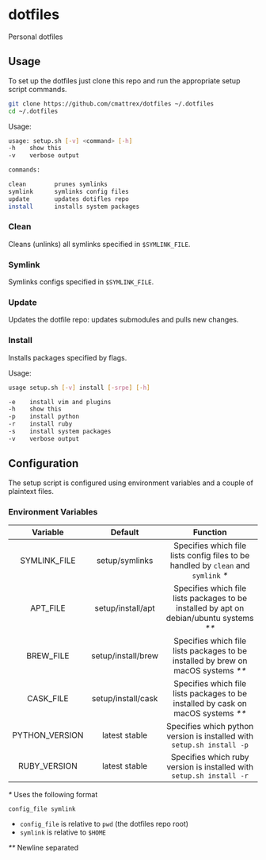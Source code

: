 # dotfiles

Personal dotfiles

## Usage

To set up the dotfiles just clone this repo and run the appropriate setup script commands.
```bash
git clone https://github.com/cmattrex/dotfiles ~/.dotfiles
cd ~/.dotfiles
```

Usage:
```bash
usage: setup.sh [-v] <command> [-h]
-h    show this
-v    verbose output

commands:

clean        prunes symlinks
symlink      symlinks config files
update       updates dotifles repo
install      installs system packages
```

### Clean

Cleans (unlinks) all symlinks specified in `$SYMLINK_FILE`.

### Symlink

Symlinks configs specified in `$SYMLINK_FILE`.

### Update

Updates the dotfile repo: updates submodules and pulls new changes.

### Install

Installs packages specified by flags.

Usage:
```bash
usage setup.sh [-v] install [-srpe] [-h]

-e    install vim and plugins
-h    show this
-p    install python
-r    install ruby
-s    install system packages
-v    verbose output
```
## Configuration

The setup script is configured using environment variables and a couple of
plaintext files.

### Environment Variables

|Variable|Default|Function|
|:-:|:-:|:-:|
|SYMLINK_FILE|setup/symlinks|Specifies which file lists config files to be handled by `clean` and `symlink` _*_|
|APT_FILE|setup/install/apt|Specifies which file lists packages to be installed by apt on debian/ubuntu systems _**_|
|BREW_FILE|setup/install/brew|Specifies which file lists packages to be installed by brew on macOS systems _**_|
|CASK_FILE|setup/install/cask|Specifies which file lists packages to be installed by cask on macOS systems _**_|
|PYTHON_VERSION|latest stable|Specifies which python version is installed with `setup.sh install -p`|
|RUBY_VERSION|latest stable|Specifies which ruby version is installed with `setup.sh install -r`|

_*_ Uses the following format
```plain
config_file symlink
```
* `config_file` is relative to `pwd` (the dotfiles repo root)
* `symlink` is relative to `$HOME`

_**_ Newline separated
